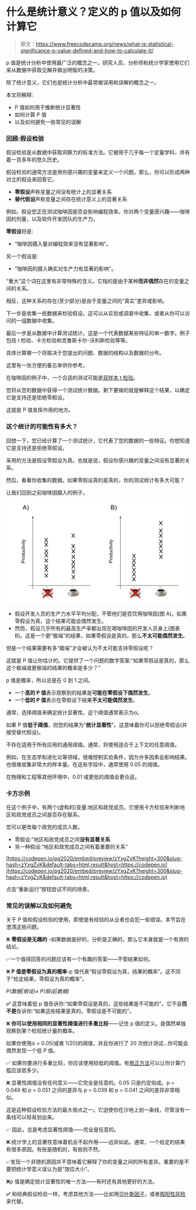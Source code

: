 # 什么是统计意义？定义的 p 值以及如何计算它

> 原文：<https://www.freecodecamp.org/news/what-is-statistical-significance-p-value-defined-and-how-to-calculate-it/>

p 值是统计分析中使用最广泛的概念之一。研究人员、分析师和统计学家使用它们来从数据中获取见解并做出明智的决策。

除了统计意义，它们也是统计分析中最常被误用和误解的概念之一。

本文将解释:

*   P 值如何用于推断统计显著性
*   如何计算 P 值
*   以及如何避免一些常见的误解

### 回顾:假设检验

假设检验是从数据中获取洞察力的标准方法。它被用于几乎每一个定量学科，并有着一百多年的悠久历史。

假设检验的通常方法是用你感兴趣的变量来定义一个问题。那么，你可以形成两种对立的假设来回答它。

*   **零假设**声称变量之间没有统计上的显著关系
*   **替代假设**声称变量之间存在统计意义上的显著关系

例如，假设您正在测试咖啡因是否会影响编程效率。你对两个变量感兴趣——咖啡因的剂量，以及软件开发团队的生产力。

**零假设**将是:

*   “咖啡因摄入量对编程效率没有显著影响”。

另一个假设是:

*   “咖啡因的摄入确实对生产力有显著的影响”。

“重大”这个词在这里有非常特殊的含义。它指的是由于某种**而非偶然**存在的变量之间的关系。

相反，这种关系的存在(至少部分)是由于变量之间的“真实”差异或影响。

下一步是收集一些数据来检验假设。这可以从实验或调查中收集，或者从你可以访问的一组数据中收集。

最后一步是从数据中计算测试统计。这是一个代表数据某些特征的单一数字。例子包括 t 检验、卡方检验和克鲁斯卡尔-沃利斯检验等等。

具体计算哪一个将取决于您提出的问题、数据的结构以及数据的分布。

这里有一张方便的备忘单供你参考。

在咖啡因的例子中，一个合适的测试可能是[双样本 t 检验](https://www.itl.nist.gov/div898/handbook/eda/section3/eda353.htm)。

您将从您的数据中获得一个测试统计数据。剩下要做的就是解释这个结果，以确定它是支持还是拒绝零假设。

这就是 P 值发挥作用的地方。

### 这个统计的可能性有多大？

回想一下，您已经计算了一个测试统计，它代表了您的数据的一些特征。你想知道它是支持还是拒绝零假设。

采用的方法是假设零假设为真。也就是说，假设你感兴趣的变量之间没有显著的关系。

然后，看看你收集的数据。如果零假设真的是真的，你的测试统计有多大可能？

让我们回到之前咖啡因摄入的例子。

![Screenshot-2020-02-02-at-17.15.04](img/7bc2d83c90ba422540aa9e3d2edf0bb1.png)

*   假设开发人员的生产力水平平均分配，不管他们是否饮用咖啡因(图 A)。如果零假设为真，这个结果可能会偶然发生。
*   然而，假设几乎所有的最高生产率都出现在喝咖啡因的开发人员身上(图表 B)。这是一个更“极端”的结果，如果零假设是真的，那么**不太可能偶然发生**。

但是一个结果需要有多“极端”才会被认为不太可能支持零假设呢？

这就是 P 值让你估计的。它提供了一个问题的数字答案:“如果零假设是真的，那么这个极端或更极端的结果的概率是多少？”

p 值是概率，所以总是在 0 到 1 之间。

*   一个**高的 P 值**表示观察到的结果是**可能在零假设下偶然发生**。
*   一个**低的 P 值**表示在零假设下结果**不太可能偶然发生**。

通常，选择阈值来确定统计显著性。这个阈值通常表示为α。

如果 P 值**低于阈值**，则您的结果为“**统计显著性**”。这意味着你可以拒绝零假设(并接受替代假设)。

不存在适用于所有应用的通用阈值。通常，将使用适合于上下文的任意阈值。

例如，在生态学和进化论等领域，很难控制实验条件，因为许多因素会影响结果。也很难收集非常大的样本量。在这些字段中，通常使用 0.05 的阈值。

在物理和工程等其他环境中，0.01 或更低的阈值会更合适。

### 卡方示例

在这个例子中，有两个(虚构的)变量:地区和政党成员。它使用卡方检验来判断地区和政党成员之间是否存在联系。

您可以更改每个政党的成员人数。

*   零假设:“地区和政党成员之间**没有显著关系**
*   另一种假设:“地区和政党成员之间有着重要的关系”

[https://codepen.io/pg2020/embed/preview/zYxgZvK?height=300&slug-hash=zYxgZvK&default-tabs=html,result&host=https://codepen.io](https://codepen.io/pg2020/embed/preview/zYxgZvK?height=300&slug-hash=zYxgZvK&default-tabs=html,result&host=https://codepen.io)

点击“重新运行”按钮尝试不同的场景。

### 常见的误解以及如何避免

关于 P 值和假设检验的使用，即使是有经验的从业者也会犯一些错误。本节旨在澄清这些问题。

❌ **零假设是无趣的** -如果数据是好的，分析是正确的，那么它本身就是一个有效的结论。

✅一个值得回答的问题应该有一个有趣的答案——不管结果如何。

❌ **P 值是零假设为真的概率**-p 值代表“假设零假设为真，结果的概率”。这不同于“给定结果，零假设为真的概率”。

*P(数据|假设)≠ P(假设|数据)*

**✅** 这意味着低 p 值告诉你:“如果零假设是真的，这些结果是不可能的”。它不会**而不是**告诉你:“如果这些结果是真的，零假设是不可能的”。

❌ **你可以使用相同的显著性阈值进行多重比较**——记住 p 值的定义。是偶然单独观察到某个检验统计量的概率。

如果你使用α = 0.05(或者 1/20)的阈值，并且你进行了 20 次统计测试...你可能会偶然发现一个低 P 值。

✅ 如果你要进行多重比较，你应该使用较低的阈值。有[修正方法](https://en.wikipedia.org/wiki/Family-wise_error_rate#Controlling_procedures)可以让你计算门槛应该低多少。

❌:显著性阈值没有任何意义——它完全是任意的。0.05 只是约定俗成。p = 0.049 和 p = 0.051 之间的差异与 p = 0.039 和 p = 0.041 之间的差异非常相似。

这是这种假设检验方法的最大弱点之一。它迫使你在沙地上划一条线，尽管没有一条线可以轻易划出来。

✅ 因此，总是考虑显著性阈值——完全是任意的。

❌:统计学上的显著性意味着机会不起作用——远非如此。通常，一个给定的结果有很多原因。有些是随机的，有些则不然。

✅发现一个非随机原因并不意味着它解释了你的变量之间的所有差异。重要的是不要把统计学意义误认为是“效应大小”。

❌p 值是确定统计显著性的唯一方法——有时还有其他更好的方法。

**✅** 和经典假设检验一样，考虑其他方法——比如用[贝叶斯因子](https://en.wikipedia.org/wiki/Bayes_factor)，或者[假阳性风险](https://arxiv.org/pdf/1802.04888.pdf)来代替。